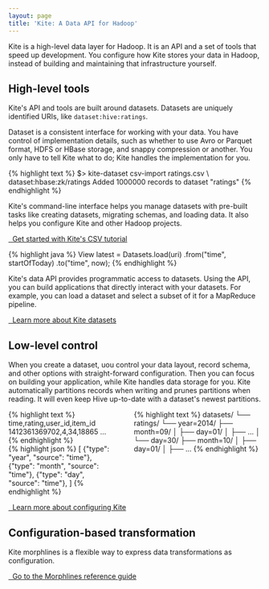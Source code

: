 ```yaml
---
layout: page
title: 'Kite: A Data API for Hadoop'
---
```


Kite is a high-level data layer for Hadoop. It is an API and a set of tools that speed up development. You configure how Kite stores your data in Hadoop, instead of building and maintaining that infrastructure yourself.

## High-level tools

Kite's API and tools are built around datasets. Datasets are uniquely identified URIs, like `dataset:hive:ratings`.

Dataset is a consistent interface for working with your data. You have control of implementation details, such as whether to use Avro or Parquet format, HDFS or HBase storage, and snappy compression or another. You only have to tell Kite what to do; Kite handles the implementation for you.

<div class="right">
{% highlight text %}
$> kite-dataset csv-import ratings.csv \
              dataset:hbase:zk/ratings
Added 1000000 records to dataset "ratings"
{% endhighlight %}
</div>

Kite's command-line interface helps you manage datasets with pre-built tasks like creating datasets, migrating schemas, and loading data. It also helps you configure Kite and other Hadoop projects.

[<i class="fa fa-chevron-right"></i>&nbsp; Get started with Kite's CSV tutorial][kite-cli]

<div class="left">
{% highlight java %}
View latest = Datasets.load(uri)
    .from("time", startOfToday)
    .to("time", now);
{% endhighlight %}
</div>

Kite's data API provides programmatic access to datasets. Using the API, you can build applications that directly interact with your datasets. For example, you can load a dataset and select a subset of it for a MapReduce pipeline.

[<i class="fa fa-chevron-right"></i>&nbsp; Learn more about Kite datasets][kite-data-overview]

## Low-level control

When you create a dataset, uou control your data layout, record schema, and other options with straight-forward configuration. Then you can focus on building your application, while Kite handles data storage for you. Kite automatically partitions records when writing and prunes partitions when reading. It will even keep Hive up-to-date with a dataset's newest partitions.

<div class="columns">
  <div class="left">
{% highlight text %}
time,rating,user_id,item_id
1412361369702,4,34,18865
...
{% endhighlight %}
    <div class="center"><i class="fa fa-plus"></i></div>
{% highlight json %}
[
  {"type": "year", "source": "time"},
  {"type": "month", "source": "time"},
  {"type": "day", "source": "time"},
]
{% endhighlight %}
  </div>
  <div class="middle"><i class="fa fa-arrow-right"></i></div>
  <div class="right">
{% highlight text %}
datasets/
└── ratings/
    └── year=2014/
        ├── month=09/
        │   ├── day=01/
        │   ├── ...
        │   └── day=30/
        ├── month=10/
        │   ├── day=01/
        │   ├── ...
{% endhighlight %}
  </div>
</div>

[<i class="fa fa-chevron-right"></i>&nbsp; Learn more about configuring Kite][kite-config]

## Configuration-based transformation

Kite morphlines is a flexible way to express data transformations as configuration.

[<i class="fa fa-chevron-right"></i>&nbsp; Go to the Morphlines reference guide][morphlines-intro]

[kite-cli]: {{site.baseurl}}/Using-the-Kite-CLI-to-Create-a-Dataset.html
[kite-data-overview]: {{site.baseurl}}/Kite-Data-Module-Overview.html
[kite-config]: {{site.baseurl}}/configuraton-formats.html
[morphlines-intro]: {{site.baseurl}}/morphlines/
